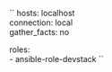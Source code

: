 ``
hosts: localhost                             
  connection: local                            
  gather_facts: no                             

  roles:                                       
    - ansible-role-devstack
``
